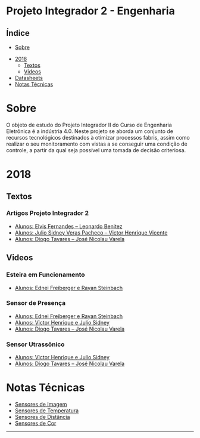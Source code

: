 # Projeto Integrador 2 - Engenharia

## Índice

* [Sobre](#sobre)

- [2018](#2018)
    - [Textos](#textos)
    - [Vídeos](#videos)
- [Datasheets](#datasheets)
- [Notas Técnicas](#notas-técnicas)

# Sobre

O objeto de estudo do Projeto Integrador II do Curso de Engenharia Eletrônica é a
indústria 4.0. Neste projeto se aborda um conjunto de recursos tecnológicos destinados à otimizar processos fabris,
assim como realizar o seu monitoramento com vistas a se conseguir uma condição de controle, a partir da qual seja
possível uma tomada de decisão criteriosa.

# 2018

## Textos

### Artigos Projeto Integrador 2

* [Alunos: Elvis Fernandes – Leonardo Benitez](./2018/Textos/Artigo_PI2_Elvis_e_Leonardo.pdf)
* [Alunos: Julio Sidney Veras Pacheco – Victor Henrique Vicente](./2018/Textos/Artigo_PI2_Julio_e_Victor.pdf)
* [Alunos: Diogo Tavares – José Nicolau Varela](./2018/Textos/Artigo_PI2_Diogo_e_Jose.pdf)

## Videos

### Esteira em Funcionamento

- [Alunos: Ednei Freiberger e Rayan Steinbach](https://www.youtube.com/watch?v=_5rpgHqbXF8)

### Sensor de Presença

* [Alunos: Ednei Freiberger e Rayan Steinbach](https://www.youtube.com/watch?v=DB-b-mfmIXA)
* [Alunos: Victor Henrique e Julio Sidney](https://www.youtube.com/watch?v=5sZE8e_AUqQ)
* [Alunos: Diogo Tavares – José Nicolau Varela](https://www.youtube.com/watch?v=un3m_uIF88Y)

### Sensor Utrassônico

- [Alunos: Victor Henrique e Julio Sidney](https://www.youtube.com/watch?v=w2yupD6DVRs)
- [Alunos: Diogo Tavares – José Nicolau Varela](https://www.youtube.com/watch?v=fNapAahfU8k)

# Notas Técnicas

* [Sensores de Imagem](./Notas_tecnicas/sensores_imagem/index.md)
* [Sensores de Temperatura](./Notas_tecnicas/sensores_temperatura/index.md)
* [Sensores de Distância](./Notas_tecnicas/sensores_distancia/index.md)
* [Sensores de Cor](./Notas_tecnicas/sensores_cor/index.md)

---






